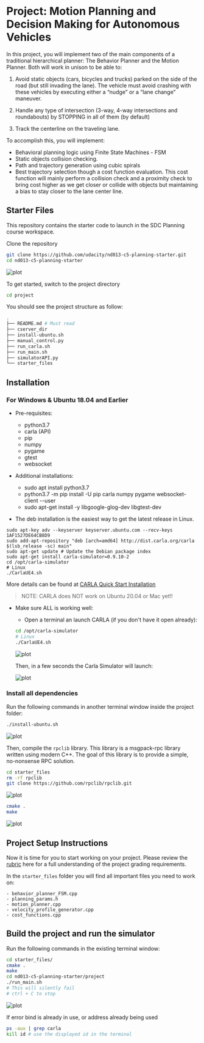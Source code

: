 # Project: Motion Planning and Decision Making for Autonomous Vehicles

In this project, you will implement two of the main components of a traditional hierarchical planner: The Behavior Planner and the Motion Planner. Both will work in unison to be able to:

1. Avoid static objects (cars, bicycles and trucks) parked on the side of the road (but still invading the lane). The vehicle must avoid crashing with these vehicles by executing either a “nudge” or a “lane change” maneuver.

2. Handle any type of intersection (3-way, 4-way intersections and roundabouts) by STOPPING in all of them (by default)

3. Track the centerline on the traveling lane.

To accomplish this, you will implement:

* Behavioral planning logic using Finite State Machines - FSM
* Static objects collision checking.
* Path and trajectory generation using cubic spirals
* Best trajectory selection though a cost function evaluation. This cost function will mainly perform a collision check and a proximity check to bring cost higher as we get closer or collide with objects but maintaining a bias to stay closer to the lane center line.

## Starter Files

This repository contains the starter code to launch in the SDC Planning course workspace. 

Clone the repository

```bash
git clone https://github.com/udacity/nd013-c5-planning-starter.git
cd nd013-c5-planning-starter
```

![plot](images/project-setup.png)

To get started, switch to the project directory

```bash
cd project
```

You should see the project structure as follow:

```bash
.
├── README.md # Must read
├── cserver_dir
├── install-ubuntu.sh
├── manual_control.py
├── run_carla.sh
├── run_main.sh
├── simulatorAPI.py
└── starter_files
```


## Installation
 
### For Windows & Ubuntu 18.04 and Earlier
* Pre-requisites:
   * python3.7
   * carla (API)
   * pip 
   * numpy
   * pygame 
   * gtest
   * websocket
* Additional installations:
   * sudo apt install python3.7
   * python3.7 -m pip install -U pip carla numpy pygame websocket-client --user
   * sudo apt-get install -y libgoogle-glog-dev libgtest-dev

   
* The deb installation is the easiest way to get the latest release in Linux.
```
sudo apt-key adv --keyserver keyserver.ubuntu.com --recv-keys 1AF1527DE64CB8D9
sudo add-apt-repository "deb [arch=amd64] http://dist.carla.org/carla $(lsb_release -sc) main"
sudo apt-get update # Update the Debian package index
sudo apt-get install carla-simulator=0.9.10-2 
cd /opt/carla-simulator
# Linux
./CarlaUE4.sh
```

More details can be found at [CARLA Quick Start Installation](https://carla.readthedocs.io/en/latest/start_quickstart/)  
> NOTE: CARLA does NOT work on Ubuntu 20.04 or Mac yet!!
  
* Make sure ALL is working well:
   * Open a terminal an launch CARLA (if you don't have it open already):
   ```bash
   cd /opt/carla-simulator
   # Linux
   ./CarlaUE4.sh
   ```

   ![plot](images/carla-test.png)

   Then, in a few seconds the Carla Simulator will launch:

   ![plot](images/carla-test-window.png)


### Install all dependencies

Run the following commands in another terminal window inside the project folder:
```bash
./install-ubuntu.sh
```

![plot](images/dependencies-install.png)

Then, compile the `rpclib` library. This library is a msgpack-rpc library written using modern C++. The goal of this library is to provide a simple, no-nonsense RPC solution.
```bash
cd starter_files
rm -rf rpclib
git clone https://github.com/rpclib/rpclib.git
```

![plot](images/rpclib-clone.png)

```bash
cmake .
make
```

![plot](images/rpclib-build.png)



## Project Setup Instructions

Now it is time for you to start working on your project. Please review the [rubric](https://learn.udacity.com/rubric/2949) here for a full understanding of the project grading requirements.

In the `starter_files` folder you will find all important files you need to work on:

    - behavior_planner_FSM.cpp
    - planning_params.h
    - motion_planner.cpp
    - velocity_profile_generator.cpp
    - cost_functions.cpp


## Build the project and run the simulator

Run the following commands in the existing terminal window:
```bash
cd starter_files/
cmake .
make
cd nd013-c5-planning-starter/project
./run_main.sh
# This will silently fail 
# ctrl + C to stop 
```

![plot](images/carla-simulator.png)

If error bind is already in use, or address already being used
```bash
ps -aux | grep carla
kill id # use the displayed id in the terminal
```

